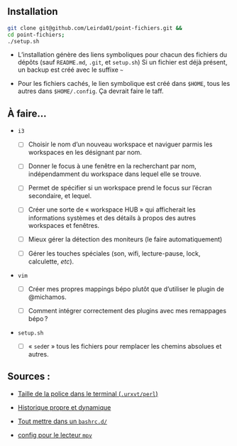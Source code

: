## Installation

  ```bash
  git clone git@github.com/Leirda01/point-fichiers.git &&
  cd point-fichiers;
  ./setup.sh
  ```

* L’installation génère des liens symboliques pour chacun des fichiers du dépôts
  (sauf `README.md`, `.git`, et `setup.sh`) Si un fichier est déjà présent, un
  backup est créé avec le suffixe `~`

* Pour les fichiers cachés, le lien symbolique est créé dans `$HOME`, tous les
  autres dans `$HOME/.config`. Ça devrait faire le taff.

## À faire…

* `i3`

  - [ ] Choisir le nom d’un nouveau workspace et naviguer parmis les workspaces
    en les désignant par nom.

  - [ ] Donner le focus à une fenêtre en la recherchant par nom, indépendamment
    du workspace dans lequel elle se trouve.

  - [ ] Permet de spécifier si un workspace prend le focus sur l’écran
    secondaire, et lequel.

  - [ ] Créer une sorte de « workspace HUB » qui afficherait les informations
    systèmes et des détails à propos des autres workspaces et fenêtres.

  - [ ] Mieux gérer la détection des moniteurs (le faire automatiquement)

  - [ ] Gérer les touches spéciales (son, wifi, lecture-pause, lock, calculette,
    _etc_).

* `vim`

  - [ ] Créer mes propres mappings bépo plutôt que d’utiliser le plugin de
    @michamos.

  - [ ] Comment intégrer correctement des plugins avec mes remappages bépo ?

* `setup.sh`

  - [ ] « `sed`er » tous les fichiers pour remplacer les chemins absolues et
    autres.

## Sources :

* [Taille de la police dans le terminal (`.urxvt/perl`)](https://artisan.karma-lab.net/modifier-taille-polices-durxvt)

* [Historique propre et dynamique](https://unix.stackexchange.com/questions/18212/bash-history-ignoredups-and-erasedups-setting-conflict-with-common-history/18443#18443)

* [Tout mettre dans un `bashrc.d/`](https://github.com/yaf/dotfiles)

* [config pour le lecteur `mpv`](http://bepo.fr/wiki/Mpv)

